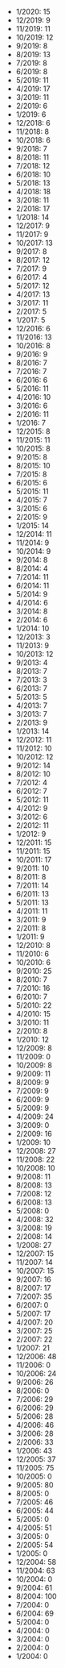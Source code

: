 *  1/2020: 15
*  12/2019: 9
*  11/2019: 11
*  10/2019: 12
*  9/2019: 8
*  8/2019: 13
*  7/2019: 8
*  6/2019: 8
*  5/2019: 11
*  4/2019: 17
*  3/2019: 11
*  2/2019: 6
*  1/2019: 6
*  12/2018: 6
*  11/2018: 8
*  10/2018: 6
*  9/2018: 7
*  8/2018: 11
*  7/2018: 12
*  6/2018: 10
*  5/2018: 13
*  4/2018: 18
*  3/2018: 11
*  2/2018: 17
*  1/2018: 14
*  12/2017: 9
*  11/2017: 9
*  10/2017: 13
*  9/2017: 8
*  8/2017: 12
*  7/2017: 9
*  6/2017: 4
*  5/2017: 12
*  4/2017: 13
*  3/2017: 11
*  2/2017: 5
*  1/2017: 5
*  12/2016: 6
*  11/2016: 13
*  10/2016: 8
*  9/2016: 9
*  8/2016: 7
*  7/2016: 7
*  6/2016: 6
*  5/2016: 11
*  4/2016: 10
*  3/2016: 6
*  2/2016: 11
*  1/2016: 7
*  12/2015: 8
*  11/2015: 11
*  10/2015: 8
*  9/2015: 8
*  8/2015: 10
*  7/2015: 8
*  6/2015: 6
*  5/2015: 11
*  4/2015: 7
*  3/2015: 6
*  2/2015: 9
*  1/2015: 14
*  12/2014: 11
*  11/2014: 9
*  10/2014: 9
*  9/2014: 8
*  8/2014: 4
*  7/2014: 11
*  6/2014: 11
*  5/2014: 9
*  4/2014: 6
*  3/2014: 8
*  2/2014: 6
*  1/2014: 10
*  12/2013: 3
*  11/2013: 9
*  10/2013: 12
*  9/2013: 4
*  8/2013: 7
*  7/2013: 3
*  6/2013: 7
*  5/2013: 5
*  4/2013: 7
*  3/2013: 7
*  2/2013: 9
*  1/2013: 14
*  12/2012: 11
*  11/2012: 10
*  10/2012: 12
*  9/2012: 14
*  8/2012: 10
*  7/2012: 4
*  6/2012: 7
*  5/2012: 11
*  4/2012: 9
*  3/2012: 6
*  2/2012: 11
*  1/2012: 9
*  12/2011: 15
*  11/2011: 15
*  10/2011: 17
*  9/2011: 10
*  8/2011: 8
*  7/2011: 14
*  6/2011: 13
*  5/2011: 13
*  4/2011: 11
*  3/2011: 9
*  2/2011: 8
*  1/2011: 9
*  12/2010: 8
*  11/2010: 6
*  10/2010: 6
*  9/2010: 25
*  8/2010: 7
*  7/2010: 16
*  6/2010: 7
*  5/2010: 22
*  4/2010: 15
*  3/2010: 11
*  2/2010: 8
*  1/2010: 12
*  12/2009: 8
*  11/2009: 0
*  10/2009: 8
*  9/2009: 11
*  8/2009: 9
*  7/2009: 9
*  6/2009: 9
*  5/2009: 9
*  4/2009: 24
*  3/2009: 0
*  2/2009: 16
*  1/2009: 10
*  12/2008: 27
*  11/2008: 22
*  10/2008: 10
*  9/2008: 11
*  8/2008: 13
*  7/2008: 12
*  6/2008: 13
*  5/2008: 0
*  4/2008: 32
*  3/2008: 19
*  2/2008: 14
*  1/2008: 27
*  12/2007: 15
*  11/2007: 14
*  10/2007: 15
*  9/2007: 16
*  8/2007: 17
*  7/2007: 35
*  6/2007: 0
*  5/2007: 17
*  4/2007: 20
*  3/2007: 25
*  2/2007: 22
*  1/2007: 21
*  12/2006: 48
*  11/2006: 0
*  10/2006: 24
*  9/2006: 26
*  8/2006: 0
*  7/2006: 29
*  6/2006: 29
*  5/2006: 28
*  4/2006: 46
*  3/2006: 28
*  2/2006: 33
*  1/2006: 43
*  12/2005: 37
*  11/2005: 75
*  10/2005: 0
*  9/2005: 80
*  8/2005: 0
*  7/2005: 46
*  6/2005: 44
*  5/2005: 0
*  4/2005: 51
*  3/2005: 0
*  2/2005: 54
*  1/2005: 0
*  12/2004: 58
*  11/2004: 63
*  10/2004: 0
*  9/2004: 61
*  8/2004: 100
*  7/2004: 0
*  6/2004: 69
*  5/2004: 0
*  4/2004: 0
*  3/2004: 0
*  2/2004: 0
*  1/2004: 0